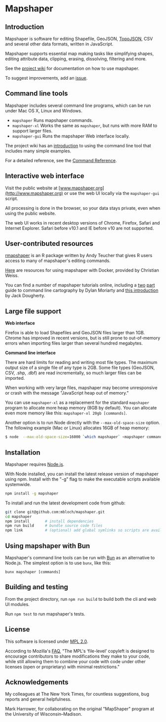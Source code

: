 # Mapshaper

## Introduction

Mapshaper is software for editing Shapefile, GeoJSON, [TopoJSON](https://github.com/mbostock/topojson/wiki), CSV and several other data formats, written in JavaScript.

Mapshaper supports essential map making tasks like simplifying shapes, editing attribute data, clipping, erasing, dissolving, filtering and more.

See the [project wiki](https://github.com/mbloch/mapshaper/wiki) for documentation on how to use mapshaper.

To suggest improvements, add an [issue](https://github.com/mbloch/mapshaper/issues).


## Command line tools

Mapshaper includes several command line programs, which can be run under Mac OS X, Linux and Windows.

* `mapshaper` Runs mapshaper commands.
* `mapshaper-xl` Works the same as `mapshaper`, but runs with more RAM to support larger files.
* `mapshaper-gui` Runs the mapshaper Web interface locally.

The project wiki has an [introduction](https://github.com/mbloch/mapshaper/wiki/Introduction-to-the-Command-Line-Tool) to using the command line tool that includes many simple examples.

For a detailed reference, see the [Command Reference](https://github.com/mbloch/mapshaper/wiki/Command-Reference).


## Interactive web interface

Visit the public website at [www.mapshaper.org](http://www.mapshaper.org) or use the web UI locally via the `mapshaper-gui` script. 

All processing is done in the browser, so your data stays private, even when using the public website.

The web UI works in recent desktop versions of Chrome, Firefox, Safari and Internet Explorer. Safari before v10.1 and IE before v10 are not supported.

## User-contributed resources

[rmapshaper](https://github.com/ateucher/rmapshaper) is an R package written by Andy Teucher that gives R users access to many of mapshaper's editing commands.

[Here](https://hub.docker.com/r/freifunkhamm/mapshaper) are resources for using mapshaper with Docker, provided by Christian Weiss.

You can find a number of mapshaper tutorials online, including a [two](https://moriartynaps.org/command-carto-part-one/) [part](https://moriartynaps.org/command-line-carto-two/) guide to command line cartography by Dylan Moriarty and [this introduction](https://handsondataviz.org/mapshaper.html) by Jack Dougherty.


## Large file support

**Web interface**

Firefox is able to load Shapefiles and GeoJSON files larger than 1GB. Chrome has improved in recent versions, but is still prone to out-of-memory errors when importing files larger than several hundred megabytes.

**Command line interface**

There are hard limits for reading and writing most file types. The maximum output size of a single file of any type is 2GB. Some file types (GeoJSON, CSV, .shp, .dbf) are read incrementally, so much larger files can be imported.

When working with very large files, mapshaper may become unresponsive or crash with the message "JavaScript heap out of memory."

You can use `mapshaper-xl` as a replacement for the standard `mapshaper` program to allocate more heap memory (8GB by default). You can allocate even more memory like this: `mapshaper-xl 20gb [commands]`.

Another option is to run Node directly with the `--max-old-space-size` option. The following example (Mac or Linux) allocates 16GB of heap memory:
```bash
$ node  --max-old-space-size=16000 `which mapshaper` <mapshaper commands>
```

## Installation

Mapshaper requires [Node.js](http://nodejs.org).

With Node installed, you can install the latest release version of mapshaper using npm. Install with the "-g" flag to make the executable scripts available systemwide.

```bash
npm install -g mapshaper
```

To install and run the latest development code from github:

```bash
git clone git@github.com:mbloch/mapshaper.git
cd mapshaper
npm install       # install dependencies
npm run build     # bundle source code files
npm link          # (optional) add global symlinks so scripts are available systemwide
```

## Using mapshaper with Bun

Mapshaper's command line tools can be run with [Bun](https://bun.sh/) as an alternative to Node.js. The simplest option is to use `bunx`, like this:

```
bunx mapshaper [commands]
```

## Building and testing

From the project directory, run `npm run build` to build both the cli and web UI modules.

Run `npm test` to run mapshaper's tests.

## License

This software is licensed under [MPL 2.0](http://www.mozilla.org/MPL/2.0/).

According to Mozilla's [FAQ](http://www.mozilla.org/MPL/2.0/FAQ.html), "The MPL's ‘file-level’ copyleft is designed to encourage contributors to share modifications they make to your code, while still allowing them to combine your code with code under other licenses (open or proprietary) with minimal restrictions."



## Acknowledgements

My colleagues at The New York Times, for countless suggestions, bug reports and general helpfulness.

Mark Harrower, for collaborating on the original "MapShaper" program at the University of Wisconsin&ndash;Madison.
